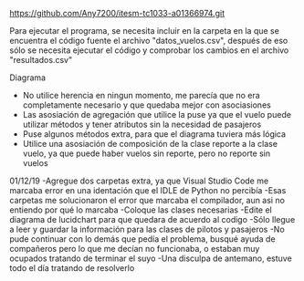 https://github.com/Any7200/itesm-tc1033-a01366974.git

Para ejecutar el programa, se necesita incluir en la carpeta en la que se encuentra el código fuente el archivo "datos_vuelos.csv", después de eso sólo se necesita ejecutar el código y comprobar los cambios en el archivo "resultados.csv"

Diagrama

- No utilice herencia en ningun momento, me parecía que no era completamente necesario y que quedaba mejor con asociasiones
- Las asosiación de agregación que utilice la puse ya que el vuelo puede utilizar métodos y tener atributos sin la necesidad de pasajeros
- Puse algunos métodos extra, para que el diagrama tuviera más lógica
- Utilice una asosiación de composición de la clase reporte a la clase vuelo, ya que puede haber vuelos sin reporte, pero no reporte sin vuelos

01/12/19
-Agregue dos carpetas extra, ya que Visual Studio Code me marcaba error en una identación que el IDLE de Python no percibía
-Esas carpetas me solucionaron el error que marcaba el compilador, aun asi no entiendo por qué lo marcaba
 -Coloque las clases necesarias
 -Edite el diagrama de lucidchart para que quedara de acuerdo al codigo
 -Sólo llegue a leer y guardar la información para las clases de pilotos y pasajeros
 -No pude continuar con lo demás que pedía el problema, busqué ayuda de compañeros pero lo que me decían no funcionaba, o estaban muy ocupados tratando de terminar el suyo
 -Una disculpa de antemano, estuve todo el día tratando de resolverlo